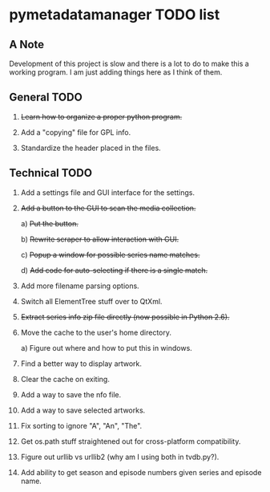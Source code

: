 pymetadatamanager TODO list
===========================

## A Note

Development of this project is slow and there is a lot to do to make this a working program.  I am just adding things here as I think of them.

## General TODO

01. <del>Learn how to organize a proper python program.</del>

02. Add a "copying" file for GPL info.

03. Standardize the header placed in the files.

## Technical TODO

01. Add a settings file and GUI interface for the settings.

02. <del>Add a button to the GUI to scan the media collection.</del>

    a) <del>Put the button.</del>
 
    b) <del>Rewrite scraper to allow interaction with GUI.</del> 

    c) <del>Popup a window for possible series name matches.</del>

    d) <del>Add code for auto-selecting if there is a single match.</del>

03. Add more filename parsing options.

04. Switch all ElementTree stuff over to QtXml.

05. <del>Extract series info zip file directly (now possible in Python 2.6).</del>

06. Move the cache to the user's home directory.

    a) Figure out where and how to put this in windows.

07. Find a better way to display artwork.

08. Clear the cache on exiting.

09. Add a way to save the nfo file.

10. Add a way to save selected artworks.

11. Fix sorting to ignore "A", "An", "The".

12. Get os.path stuff straightened out for cross-platform compatibility.

13. Figure out urllib vs urllib2 (why am I using both in tvdb.py?).

14. Add ability to get season and episode numbers given series and episode name.

